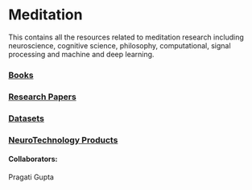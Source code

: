 # Meditation
This contains all the resources related to meditation research including neuroscience, cognitive science, philosophy, computational, signal processing and machine and deep learning.


### [Books](Books.md)

### [Research Papers](Articles.md)

### [Datasets](Datasets.md)

### [NeuroTechnology Products](NeuroTechnology.md)









#### Collaborators:
Pragati Gupta

